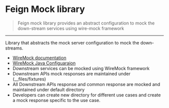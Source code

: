 # Feign Mock library

> Feign mock library provides an abstract configuration to mock the down-stream services using wire-mock framework

---

Library that abstracts the mock server configuration to mock the down-streams.

- [WireMock documentation](https://wiremock.org/docs/)
- [WireMock Java Configuaraion](https://wiremock.org/docs/configuration/)
- Downstream services can be mocked using WireMock framework
- Downstream APIs mock responses are maintained under (__files/fixtures)
- All Downstream APIs response and common response are mocked and maintained under default directory
- Developers can create new directory for different use cases and create a mock response specific to the use case.